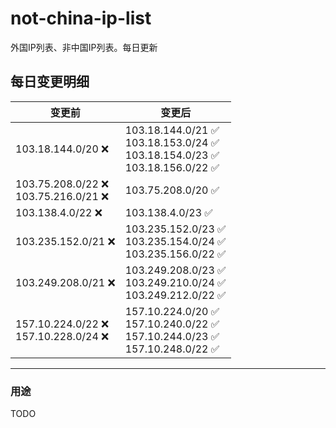 # not-china-ip-list
外国IP列表、非中国IP列表。每日更新

每日变更明细
--------------------
|  变更前   | 变更后 |
|  ----  | ----  |
|  103.18.144.0/20 :x:  | 103.18.144.0/21 :white_check_mark: <br> 103.18.153.0/24 :white_check_mark: <br> 103.18.154.0/23 :white_check_mark: <br> 103.18.156.0/22 :white_check_mark: <br>  | 
|  103.75.208.0/22 :x: <br> 103.75.216.0/21 :x: <br> | 103.75.208.0/20 :white_check_mark: | 
|  103.138.4.0/22 :x:  | 103.138.4.0/23 :white_check_mark: | 
|  103.235.152.0/21 :x:  | 103.235.152.0/23 :white_check_mark: <br> 103.235.154.0/24 :white_check_mark: <br> 103.235.156.0/22 :white_check_mark: <br>  | 
|  103.249.208.0/21 :x:  | 103.249.208.0/23 :white_check_mark: <br> 103.249.210.0/24 :white_check_mark: <br> 103.249.212.0/22 :white_check_mark: <br>  | 
|  157.10.224.0/22 :x: <br> 157.10.228.0/24 :x: <br> | 157.10.224.0/20 :white_check_mark: <br> 157.10.240.0/22 :white_check_mark: <br> 157.10.244.0/23 :white_check_mark: <br> 157.10.248.0/22 :white_check_mark: <br>  | 

--------------------
### 用途
TODO
